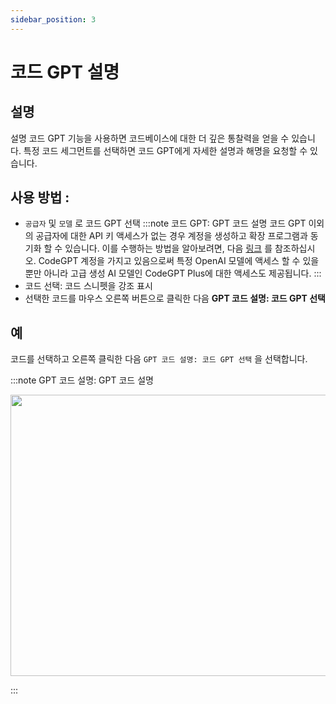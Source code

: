 ```yaml
---
sidebar_position: 3
---
```


# 코드 GPT 설명

## 설명
설명 코드 GPT 기능을 사용하면 코드베이스에 대한 더 깊은 통찰력을 얻을 수 있습니다. 특정 코드 세그먼트를 선택하면 코드 GPT에게 자세한 설명과 해명을 요청할 수 있습니다.

## 사용 방법 :
- `공급자` 및 `모델` 로 코드 GPT 선택
:::note 코드 GPT: GPT 코드 설명
코드 GPT 이외의 공급자에 대한 API 키 액세스가 없는 경우 계정을 생성하고 확장 프로그램과 동기화 할 수 있습니다. 이를 수행하는 방법을 알아보려면, 다음 [링크](https://intercom.help/codegpt/ko/articles/8699317-connect-with-codegpt-new-extension) 를 참조하십시오. CodeGPT 계정을 가지고 있음으로써 특정 OpenAI 모델에 액세스 할 수 있을 뿐만 아니라 고급 생성 AI 모델인 CodeGPT Plus에 대한 액세스도 제공됩니다.
:::
- 코드 선택: 코드 스니펫을 강조 표시
- 선택한 코드를 마우스 오른쪽 버튼으로 클릭한 다음 **GPT 코드 설명: 코드 GPT 선택**

## 예
코드를 선택하고 오른쪽 클릭한 다음 `GPT 코드 설명: 코드 GPT 선택` 을 선택합니다.

:::note GPT 코드 설명: GPT 코드 설명
<p align="center">
  <img width="700" height="450" src="https://github.com/davila7/code-gpt-docs/assets/37567214/028b1e5e-3631-460c-9b89-2307d4aa4568" />
</p>
:::
